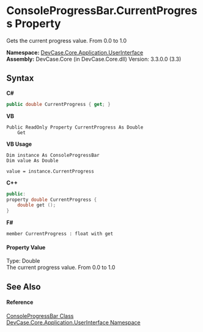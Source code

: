 # ConsoleProgressBar.CurrentProgress Property 
 

Gets the current progress value. From 0.0 to 1.0

**Namespace:**&nbsp;<a href="N_DevCase_Core_Application_UserInterface">DevCase.Core.Application.UserInterface</a><br />**Assembly:**&nbsp;DevCase.Core (in DevCase.Core.dll) Version: 3.3.0.0 (3.3)

## Syntax

**C#**<br />
``` C#
public double CurrentProgress { get; }
```

**VB**<br />
``` VB
Public ReadOnly Property CurrentProgress As Double
	Get
```

**VB Usage**<br />
``` VB Usage
Dim instance As ConsoleProgressBar
Dim value As Double

value = instance.CurrentProgress

```

**C++**<br />
``` C++
public:
property double CurrentProgress {
	double get ();
}
```

**F#**<br />
``` F#
member CurrentProgress : float with get

```


#### Property Value
Type: Double<br />The current progress value. From 0.0 to 1.0

## See Also


#### Reference
<a href="T_DevCase_Core_Application_UserInterface_ConsoleProgressBar">ConsoleProgressBar Class</a><br /><a href="N_DevCase_Core_Application_UserInterface">DevCase.Core.Application.UserInterface Namespace</a><br />